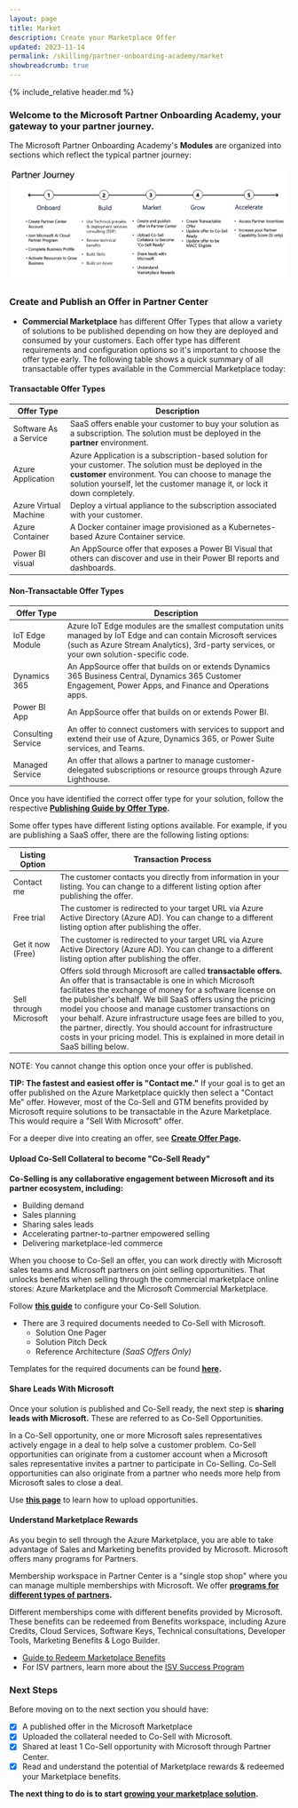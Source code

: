 ```yaml
---
layout: page
title: Market
description: Create your Marketplace Offer
updated: 2023-11-14
permalink: /skilling/partner-onboarding-academy/market
showbreadcrumb: true
---
```

{% include_relative header.md %}

### Welcome to the Microsoft Partner Onboarding Academy, your gateway to your partner journey.

The Microsoft Partner Onboarding Academy's **Modules** are organized into sections which reflect the typical partner journey:

![](../../../assets/partner-onboarding/partner-journey.png)

### Create and Publish an Offer in Partner Center

- **Commercial Marketplace** has different Offer Types that allow a variety of solutions to be published depending on how they are deployed and consumed by your customers. Each offer type has different requirements and configuration options so it's important to choose the offer type early. The following table shows a quick summary of all transactable offer types available in the Commercial Marketplace today:

#### Transactable Offer Types

| Offer Type   | Description |
| ----------- | ----------- |
| Software As a Service | SaaS offers enable your customer to buy your solution as a subscription. The solution must be deployed in the **partner** environment. |
| Azure Application | Azure Application is a subscription-based solution for your customer. The solution must be deployed in the **customer** environment. You can choose to manage the solution yourself, let the customer manage it, or lock it down completely. |
| Azure Virtual Machine | Deploy a virtual appliance to the subscription associated with your customer. |
| Azure Container | A Docker container image provisioned as a Kubernetes-based Azure Container service. |
| Power BI visual | An AppSource offer that exposes a Power BI Visual that others can discover and use in their Power BI reports and dashboards. |


#### Non-Transactable Offer Types

| Offer Type   | Description |
| ----------- | ----------- |
| IoT Edge Module | Azure IoT Edge modules are the smallest computation units managed by IoT Edge and can contain Microsoft services (such as Azure Stream Analytics), 3rd-party services, or your own solution-specific code. |
| Dynamics 365 | An AppSource offer that builds on or extends Dynamics 365 Business Central, Dynamics 365 Customer Engagement, Power Apps, and Finance and Operations apps. |
| Power BI App | An AppSource offer that builds on or extends Power BI. |
| Consulting Service | An offer to connect customers with services to support and extend their use of Azure, Dynamics 365, or Power Suite services, and Teams. |
| Managed Service | An offer that allows a partner to manage customer-delegated subscriptions or resource groups through Azure Lighthouse. |

Once you have identified the correct offer type for your solution, follow the respective **[Publishing Guide by Offer Type](https://learn.microsoft.com/en-us/partner-center/marketplace/publisher-guide-by-offer-type).**


Some offer types have different listing options available. For example, if you are publishing a SaaS offer, there are the following listing options:
       
| Listing Option | Transaction Process |
| ----------- | ----------- |
| Contact me | The customer contacts you directly from information in your listing. You can change to a different listing option after publishing the offer. |
| Free trial | The customer is redirected to your target URL via Azure Active Directory (Azure AD). You can change to a different listing option after publishing the offer. |  
| Get it now (Free) | The customer is redirected to your target URL  via Azure Active Directory (Azure AD). You can change to a different listing option after publishing the offer. |
| Sell through Microsoft | Offers sold through Microsoft are called **transactable offers.** An offer that is transactable is one in which Microsoft facilitates the exchange of money for a software license on the publisher's behalf. We bill SaaS offers using the pricing model you choose and manage customer transactions on your behalf. Azure infrastructure usage fees are billed to you, the partner, directly. You should account for infrastructure costs in your pricing model. This is explained in more detail in SaaS billing below. |  

NOTE: You cannot change this option once your offer is published.

**TIP: The fastest and easiest offer is "Contact me."** If your goal is to get an offer published on the Azure Marketplace quickly then select a "Contact Me" offer. However, most of the Co-Sell and GTM benefits provided by Microsoft require solutions to be transactable in the Azure Marketplace. This would require a "Sell With Microsoft" offer.

For a deeper dive into creating an offer, see **[Create Offer Page](/PartnerResources/skilling/partner-onboarding-academy/create-offer).**

#### Upload Co-Sell Collateral to become "Co-Sell Ready"

**Co-Selling is any collaborative engagement between Microsoft and its partner ecosystem, including:**

- Building demand 
- Sales planning
- Sharing sales leads
- Accelerating partner-to-partner empowered selling
- Delivering marketplace-led commerce
    
When you choose to Co-Sell an offer, you can work directly with Microsoft sales teams and Microsoft partners on joint selling opportunities. That unlocks benefits when selling through the commercial marketplace online stores: Azure Marketplace and the Microsoft Commercial Marketplace.

Follow **[this guide](https://learn.microsoft.com/en-us/partner-center/co-sell-configure)** to configure your Co-Sell Solution.

- There are 3 required documents needed to Co-Sell with Microsoft.  
    - Solution One Pager  
    - Solution Pitch Deck   
    - Reference Architecture *(SaaS Offers Only)*
    
Templates for the required documents can be found **[here](https://learn.microsoft.com/en-us/partner-center/co-sell-configure#documents-that-support-co-sell).**

#### Share Leads With Microsoft

Once your solution is published and Co-Sell ready, the next step is **sharing leads with Microsoft.** These are referred to as Co-Sell Opportunities. 

In a Co-Sell opportunity, one or more Microsoft sales representatives actively engage in a deal to help solve a customer problem. Co-Sell opportunities can originate from a customer account when a Microsoft sales representative invites a partner to participate in Co-Selling. Co-Sell opportunities can also originate from a partner who needs more help from Microsoft sales to close a deal.

Use **[this page](https://learn.microsoft.com/en-us/partner-center/manage-co-sell-opportunities)** to learn how to upload opportunities.

#### Understand Marketplace Rewards

As you begin to sell through the Azure Marketplace, you are able to take advantage of Sales and Marketing benefits provided by Microsoft. Microsoft offers many programs for Partners. 

Membership workspace in Partner Center is a "single stop shop" where you can manage multiple memberships with Microsoft. We offer **[programs for different types of partners](https://learn.microsoft.com/en-us/partner-center/mpn-overview#explore-different-tracks).** 

Different memberships come with different benefits provided by Microsoft. These benefits can be redeemed from Benefits workspace, including Azure Credits, Cloud Services, Software Keys, Technical consultations, Developer Tools, Marketing Benefits & Logo Builder.

  - [Guide to Redeem Marketplace Benefits](https://learn.microsoft.com/en-us/partner-center/mpn-learn-about-go-to-market-benefits)  
  - For ISV partners, learn more about the [ISV Success Program](https://onedrive.live.com/view.aspx?resid=6C423AE231DA44BB!2126&ithint=file%2cpptx&wdo=2&authkey=!AN7rkGIrJ72JoMs) 

### Next Steps
Before moving on to the next section you should have: 
-  [x] A published offer in the Microsoft Marketplace
-  [x] Uploaded the collateral needed to Co-Sell with Microsoft.
-  [x] Shared at least 1 Co-Sell opportunity with Microsoft through Partner Center.
-  [x] Read and understand the potential of Marketplace rewards & redeemed your Marketplace benefits.

**The next thing to do is to start [growing your marketplace solution](/PartnerResources/skilling/partner-onboarding-academy/grow).**